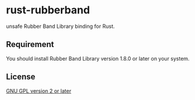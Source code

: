 # rust-rubberband
unsafe Rubber Band Library binding for Rust.

## Requirement
You should install Rubber Band Library version 1.8.0 or later on your system.

## License
[GNU GPL version 2 or later](../LICENSE)

